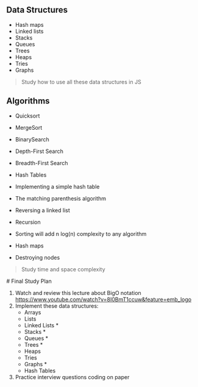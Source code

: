 ## Data Structures
- Hash maps
- Linked lists
- Stacks
- Queues
- Trees
- Heaps
- Tries
- Graphs

> Study how to use all these data structures in JS

## Algorithms
- Quicksort
- MergeSort
- BinarySearch
- Depth-First Search
- Breadth-First Search


- Hash Tables
 - Implementing a simple hash table
- The matching parenthesis algorithm 
- Reversing a linked list
- Recursion
- Sorting will add n log(n) complexity to any algorithm 
- Hash maps
- Destroying nodes

> Study time and space complexity



# Final Study Plan
1. Watch and review this lecture about BigO notation https://www.youtube.com/watch?v=8I0BmT1ccuw&feature=emb_logo
2. Implement these data structures:
   - Arrays
   - Lists
   - Linked Lists *
   - Stacks *
   - Queues *
   - Trees *
   - Heaps 
   - Tries
   - Graphs * 
   - Hash Tables
3. Practice interview questions coding on paper


